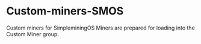# Custom-miners-SMOS
Custom miners for SimpleminingOS
Miners are prepared for loading into the Custom Miner group.
